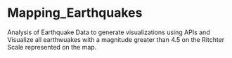 # Mapping_Earthquakes
Analysis of Earthquake Data to generate visualizations using APIs and Visualize all earthwuakes with a magnitude greater than 4.5 on the Ritchter Scale represented on the map.

